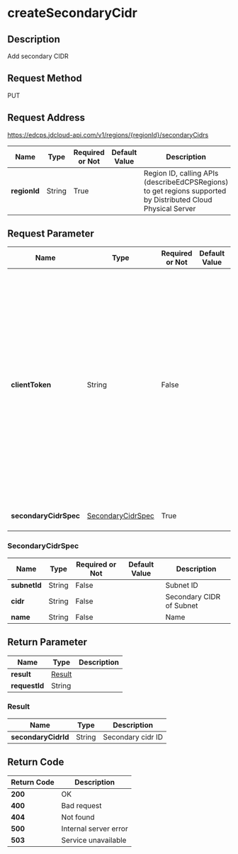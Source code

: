# createSecondaryCidr


## Description
Add secondary CIDR

## Request Method
PUT

## Request Address
https://edcps.jdcloud-api.com/v1/regions/{regionId}/secondaryCidrs

|Name|Type|Required or Not|Default Value|Description|
|---|---|---|---|---|
|**regionId**|String|True| |Region ID, calling APIs (describeEdCPSRegions) to get regions supported by Distributed Cloud Physical Server|

## Request Parameter
|Name|Type|Required or Not|Default Value|Description|
|---|---|---|---|---|
|**clientToken**|String|False| |Generated by the client to guarantee idempotence of request, and the length cannot exceed 36 characters;<br/><br>if multiple requests use the same clientToken, only the first request will be executed and the following requests will directly return the result of the first request<br/><br>|
|**secondaryCidrSpec**|[SecondaryCidrSpec](createsecondarycidr#secondarycidrspec)|True| |Secondary cidr Configuration|

### <div id="secondarycidrspec">SecondaryCidrSpec</div>
|Name|Type|Required or Not|Default Value|Description|
|---|---|---|---|---|
|**subnetId**|String|False| |Subnet ID|
|**cidr**|String|False| |Secondary CIDR of Subnet|
|**name**|String|False| |Name|

## Return Parameter
|Name|Type|Description|
|---|---|---|
|**result**|[Result](createsecondarycidr#result)| |
|**requestId**|String| |

### <div id="result">Result</div>
|Name|Type|Description|
|---|---|---|
|**secondaryCidrId**|String|Secondary cidr ID|

## Return Code
|Return Code|Description|
|---|---|
|**200**|OK|
|**400**|Bad request|
|**404**|Not found|
|**500**|Internal server error|
|**503**|Service unavailable|
